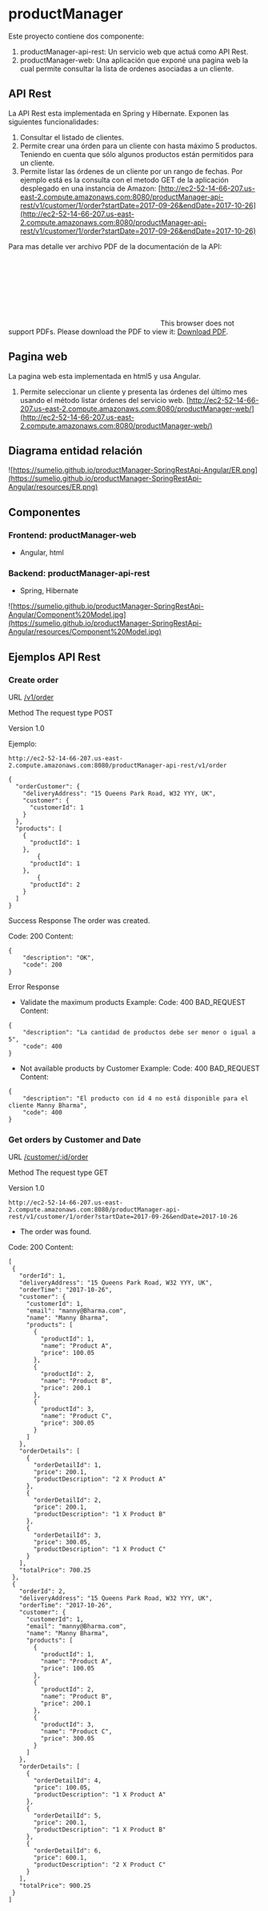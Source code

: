# productManager

Este proyecto contiene dos componente:
1. productManager-api-rest: Un servicio web que actuá como API Rest. 
2. productManager-web: Una aplicación que exponé una pagina web la cual permite consultar la lista de ordenes asociadas a un cliente.

## API Rest
La API Rest esta implementada en Spring y Hibernate. Exponen las siguientes funcionalidades:

1. Consultar el listado de clientes.
2. Permite crear una órden para un cliente con hasta máximo 5 productos. Teniendo en cuenta que sólo algunos productos están permitidos para un cliente.
3. Permite listar las órdenes de un cliente por un rango de fechas.
Por ejemplo está es la consulta con el metodo GET de la aplicación desplegado en una instancia de Amazon:
[http://ec2-52-14-66-207.us-east-2.compute.amazonaws.com:8080/productManager-api-rest/v1/customer/1/order?startDate=2017-09-26&endDate=2017-10-26](http://ec2-52-14-66-207.us-east-2.compute.amazonaws.com:8080/productManager-api-rest/v1/customer/1/order?startDate=2017-09-26&endDate=2017-10-26)

Para mas detalle ver archivo PDF de la documentación de la API: 
<object data="http://yoursite.com/the.pdf" type="application/pdf" width="700px" height="700px">
    <embed src="http://yoursite.com/the.pdf">
        This browser does not support PDFs. Please download the PDF to view it: <a href="https://sumelio.github.io/productManager-SpringRestApi-Angular/resources/API%20REST.pdf">Download PDF</a>.</p>
    </embed>
</object>


## Pagina web
La pagina web esta implementada en html5 y usa Angular.

1. Permite seleccionar un cliente y presenta las órdenes del último mes usando el método listar órdenes del servicio web.
[http://ec2-52-14-66-207.us-east-2.compute.amazonaws.com:8080/productManager-web/](http://ec2-52-14-66-207.us-east-2.compute.amazonaws.com:8080/productManager-web/)

## Diagrama entidad relación
![https://sumelio.github.io/productManager-SpringRestApi-Angular/ER.png](https://sumelio.github.io/productManager-SpringRestApi-Angular/resources/ER.png)

## Componentes
### Frontend: productManager-web
- Angular, html
### Backend: productManager-api-rest
- Spring, Hibernate

![https://sumelio.github.io/productManager-SpringRestApi-Angular/Component%20Model.jpg](https://sumelio.github.io/productManager-SpringRestApi-Angular/resources/Component%20Model.jpg)

## Ejemplos API Rest
### Create order
URL  [/v1/order](http://ec2-52-14-66-207.us-east-2.compute.amazonaws.com:8080/productManager-api-rest/v1/order)

Method  The request type  POST 

Version 1.0

Ejemplo:
```
http://ec2-52-14-66-207.us-east-2.compute.amazonaws.com:8080/productManager-api-rest/v1/order
```

```
{
  "orderCustomer": { 
    "deliveryAddress": "15 Queens Park Road, W32 YYY, UK", 
    "customer": {
      "customerId": 1
    }
  },
  "products": [
    {
      "productId": 1
    }, 
        {
      "productId": 1
    },
        {
      "productId": 2
    }
  ]
}
```
Success Response 
The order was created.

Code: 200 
Content: 
```
{
    "description": "OK",
    "code": 200
}
```
Error Response 
-  Validate the maximum products
Example: 
Code: 400 BAD_REQUEST
Content: 
```
{
    "description": "La cantidad de productos debe ser menor o igual a 5",
    "code": 400
}
```

- Not available products by Customer
Example: 
Code: 400 BAD_REQUEST
Content:
```
{
    "description": "El producto con id 4 no está disponible para el cliente Manny Bharma",
    "code": 400
}
``` 


### Get orders by Customer and Date
URL  [/customer/:id/order](http://ec2-52-14-66-207.us-east-2.compute.amazonaws.com:8080/productManager-api-rest/v1/customer/1/order?startDate=2017-09-26&endDate=2017-10-26)

Method  The request type  GET 

Version 1.0
 ```
http://ec2-52-14-66-207.us-east-2.compute.amazonaws.com:8080/productManager-api-rest/v1/customer/1/order?startDate=2017-09-26&endDate=2017-10-26
 ```
 
- The order was found.

Code: 200 
Content: 

 ```
[
  {
    "orderId": 1,
    "deliveryAddress": "15 Queens Park Road, W32 YYY, UK",
    "orderTime": "2017-10-26",
    "customer": {
      "customerId": 1,
      "email": "manny@Bharma.com",
      "name": "Manny Bharma",
      "products": [
        {
          "productId": 1,
          "name": "Product A",
          "price": 100.05
        },
        {
          "productId": 2,
          "name": "Product B",
          "price": 200.1
        },
        {
          "productId": 3,
          "name": "Product C",
          "price": 300.05
        }
      ]
    },
    "orderDetails": [
      {
        "orderDetailId": 1,
        "price": 200.1,
        "productDescription": "2 X Product A"
      },
      {
        "orderDetailId": 2,
        "price": 200.1,
        "productDescription": "1 X Product B"
      },
      {
        "orderDetailId": 3,
        "price": 300.05,
        "productDescription": "1 X Product C"
      }
    ],
    "totalPrice": 700.25
  },
  {
    "orderId": 2,
    "deliveryAddress": "15 Queens Park Road, W32 YYY, UK",
    "orderTime": "2017-10-26",
    "customer": {
      "customerId": 1,
      "email": "manny@Bharma.com",
      "name": "Manny Bharma",
      "products": [
        {
          "productId": 1,
          "name": "Product A",
          "price": 100.05
        },
        {
          "productId": 2,
          "name": "Product B",
          "price": 200.1
        },
        {
          "productId": 3,
          "name": "Product C",
          "price": 300.05
        }
      ]
    },
    "orderDetails": [
      {
        "orderDetailId": 4,
        "price": 100.05,
        "productDescription": "1 X Product A"
      },
      {
        "orderDetailId": 5,
        "price": 200.1,
        "productDescription": "1 X Product B"
      },
      {
        "orderDetailId": 6,
        "price": 600.1,
        "productDescription": "2 X Product C"
      }
    ],
    "totalPrice": 900.25
  }
]
 ```
